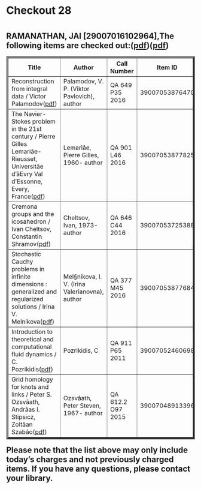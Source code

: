 <h1>Checkout 28<h1>
<h2>RAMANATHAN, JAI [29007016102964],The following items are checked out:(<a href="https://drive.google.com/file/d/1BSl06ECzQGxPjMubXeCMQX5i9pAZFJqX/view?usp=sharing">pdf</a>)(<a href="https://drive.google.com/file/d/1rYHeaqp3Vr0e8Nb_Eav9FQoi89hgVcO4/view?usp=sharing">pdf</a>)
<table border="5">
<tbody>
<tr>
<th>Title</th>
<th>Author</th>
<th>Call Number</th>
<th>Item ID</th>
<th>Date Charged</th>
<th>Date Due</th>
</tr>
<tr>
<td>Reconstruction from integral data / Victor Palamodov(<a href="https://drive.google.com/file/d/1lQ6ClV5Vxq9KB_cd1tkjI_RAC0Wfln5I/view?usp=sharing">pdf</a>)</td>
<td>Palamodov, V. P. (Viktor Pavlovich), author</td>
<td>QA 649 P35 2016</td>
<td>39007053876470</td>
<td>08 Feb 2019</td>
<td>22 Feb 2019</td>
</tr>
<tr>
<td>The Navier-Stokes problem in the 21st century / Pierre Gilles Lemariâe-Rieusset, Universitâe d’âEvry Val d’Essonne, Every, France(<a href="https://drive.google.com/file/d/1RKutr7A-7gVsv_pJLGPpIgBL74PPagwZ/view?usp=sharing">pdf</a>)</td>
<td>Lemariâe, Pierre Gilles, 1960- author</td>
<td>QA 901 L46 2016</td>
<td>39007053877825</td>
<td>08 Feb 2019</td>
<td>22 Feb 2019</td>
</tr>
<tr>
<td>Cremona groups and the icosahedron / Ivan Cheltsov, Constantin Shramov(<a href="https://drive.google.com/file/d/1Ub8ctDhllLdB0YnZNgyKlTSku-cX3v72/view?usp=sharing">pdf</a>)</td>
<td>Cheltsov, Ivan, 1973- author</td>
<td>QA 646 C44 2016</td>
<td>39007053725388</td>
<td>08 Feb 2019</td>
<td>22 Feb 2019</td>
</tr>
<tr>
<td>Stochastic Cauchy problems in infinite dimensions : generalized and regularized solutions / Irina V. Melnikova(<a href="https://drive.google.com/file/d/1w9vWH3alZMRGRpKX0ywtA0dhelB-FloD/view?usp=sharing">pdf</a>)</td>
<td>Mel§nikova, I. V. (Irina Valerianovna), author</td>
<td>QA 377 M45 2016</td>
<td>39007053877684</td>
<td>08 Feb 2019</td>
<td>22 Feb 2019</td>
</tr>
<tr>
<td>Introduction to theoretical and computational fluid dynamics / C. Pozrikidis(<a href="https://drive.google.com/file/d/1jHsXlIiCPEuzTjq8dXD7Cy1-JfK-ok7_/view?usp=sharing">pdf</a>)</td>
<td>Pozrikidis, C</td>
<td>QA 911 P65 2011</td>
<td>39007052460698</td>
<td>08 Feb 2019</td>
<td>22 Feb 2019</td>
</tr>
<tr>
<td>Grid homology for knots and links / Peter S. Ozsvâath, Andrâas I. Stipsicz, Zoltâan Szabâo(<a href="https://drive.google.com/file/d/1vccRrHYW9CUgwILpCvDOKHzKT2whqou9/view?usp=sharing">pdf</a>)</td>
<td>Ozsvâath, Peter Steven, 1967- author</td>
<td>QA 612.2 O97 2015</td>
<td>39007048913396</td>
<td>08 Feb 2019</td>
<td>22 Feb 2019</td>
</tr>
</tbody>
</table>
Please note that the list above may only include today’s charges and not previously charged items. If you have any questions, please contact your library.
<h2>
